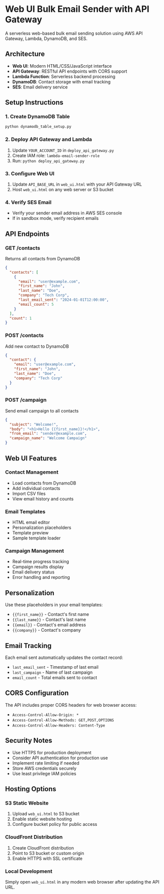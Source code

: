 # Web UI Bulk Email Sender with API Gateway

A serverless web-based bulk email sending solution using AWS API Gateway, Lambda, DynamoDB, and SES.

## Architecture

- **Web UI**: Modern HTML/CSS/JavaScript interface
- **API Gateway**: RESTful API endpoints with CORS support
- **Lambda Function**: Serverless backend processing
- **DynamoDB**: Contact storage with email tracking
- **SES**: Email delivery service

## Setup Instructions

### 1. Create DynamoDB Table
```bash
python dynamodb_table_setup.py
```

### 2. Deploy API Gateway and Lambda
1. Update `YOUR_ACCOUNT_ID` in `deploy_api_gateway.py`
2. Create IAM role: `lambda-email-sender-role`
3. Run: `python deploy_api_gateway.py`

### 3. Configure Web UI
1. Update `API_BASE_URL` in `web_ui.html` with your API Gateway URL
2. Host `web_ui.html` on any web server or S3 bucket

### 4. Verify SES Email
- Verify your sender email address in AWS SES console
- If in sandbox mode, verify recipient emails

## API Endpoints

### GET /contacts
Returns all contacts from DynamoDB
```json
{
  "contacts": [
    {
      "email": "user@example.com",
      "first_name": "John",
      "last_name": "Doe",
      "company": "Tech Corp",
      "last_email_sent": "2024-01-01T12:00:00",
      "email_count": 5
    }
  ],
  "count": 1
}
```

### POST /contacts
Add new contact to DynamoDB
```json
{
  "contact": {
    "email": "user@example.com",
    "first_name": "John",
    "last_name": "Doe",
    "company": "Tech Corp"
  }
}
```

### POST /campaign
Send email campaign to all contacts
```json
{
  "subject": "Welcome!",
  "body": "<h1>Hello {{first_name}}!</h1>",
  "from_email": "sender@example.com",
  "campaign_name": "Welcome Campaign"
}
```

## Web UI Features

### Contact Management
- Load contacts from DynamoDB
- Add individual contacts
- Import CSV files
- View email history and counts

### Email Templates
- HTML email editor
- Personalization placeholders
- Template preview
- Sample template loader

### Campaign Management
- Real-time progress tracking
- Campaign results display
- Email delivery status
- Error handling and reporting

## Personalization

Use these placeholders in your email templates:
- `{{first_name}}` - Contact's first name
- `{{last_name}}` - Contact's last name
- `{{email}}` - Contact's email address
- `{{company}}` - Contact's company

## Email Tracking

Each email sent automatically updates the contact record:
- `last_email_sent` - Timestamp of last email
- `last_campaign` - Name of last campaign
- `email_count` - Total emails sent to contact

## CORS Configuration

The API includes proper CORS headers for web browser access:
- `Access-Control-Allow-Origin: *`
- `Access-Control-Allow-Methods: GET,POST,OPTIONS`
- `Access-Control-Allow-Headers: Content-Type`

## Security Notes

- Use HTTPS for production deployment
- Consider API authentication for production use
- Implement rate limiting if needed
- Store AWS credentials securely
- Use least privilege IAM policies

## Hosting Options

### S3 Static Website
1. Upload `web_ui.html` to S3 bucket
2. Enable static website hosting
3. Configure bucket policy for public access

### CloudFront Distribution
1. Create CloudFront distribution
2. Point to S3 bucket or custom origin
3. Enable HTTPS with SSL certificate

### Local Development
Simply open `web_ui.html` in any modern web browser after updating the API URL.